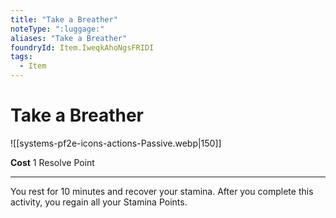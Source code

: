 ```yaml
---
title: "Take a Breather"
noteType: ":luggage:"
aliases: "Take a Breather"
foundryId: Item.IweqkAhoNgsFRIDI
tags:
  - Item
---
```


# Take a Breather
![[systems-pf2e-icons-actions-Passive.webp|150]]

**Cost** 1 Resolve Point

* * *

You rest for 10 minutes and recover your stamina. After you complete this activity, you regain all your Stamina Points.
